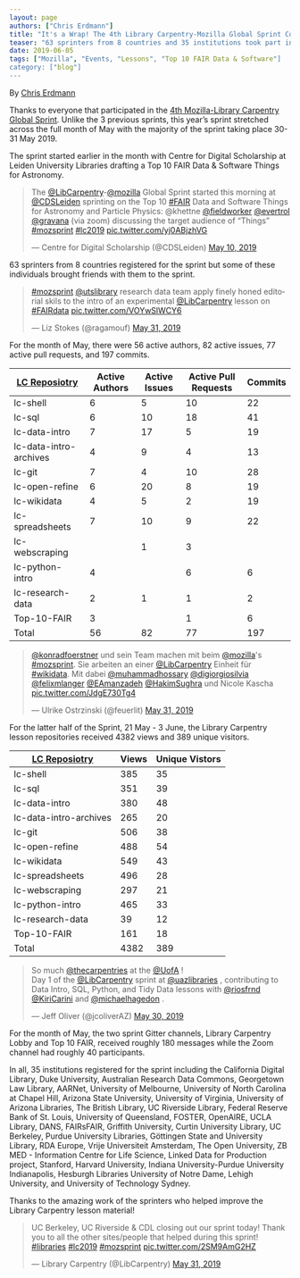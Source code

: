 ```yaml
---
layout: page
authors: ["Chris Erdmann"]
title: "It's a Wrap! The 4th Library Carpentry-Mozilla Global Sprint Concludes."
teaser: "63 sprinters from 8 countries and 35 institutions took part in the May 2019 sprint."
date: 2019-06-05
tags: ["Mozilla", "Events, "Lessons", "Top 10 FAIR Data & Software"]
category: ["blog"]
---
```


<p>By <a href="https://twitter.com/libcce">Chris Erdmann</a></p>

<p>Thanks to everyone that participated in the <a href="https://librarycarpentry.org/blog/2019/03/lc-mozilla-global-sprint/">4th Mozilla-Library Carpentry Global Sprint</a>. Unlike the 3 previous sprints, this year’s sprint stretched across the full month of May with the majority of the sprint taking place 30-31 May 2019.</p>

<p>The sprint started earlier in the month with Centre for Digital Scholarship at Leiden University Libraries drafting a Top 10 FAIR Data & Software Things for Astronomy.</p>

<blockquote class="twitter-tweet" data-lang="en"><p lang="en" dir="ltr">The <a href="https://twitter.com/LibCarpentry?ref_src=twsrc%5Etfw">@LibCarpentry</a>-<a href="https://twitter.com/mozilla?ref_src=twsrc%5Etfw">@mozilla</a> Global Sprint started this morning at <a href="https://twitter.com/CDSLeiden?ref_src=twsrc%5Etfw">@CDSLeiden</a> sprinting on the Top 10 <a href="https://twitter.com/hashtag/FAIR?src=hash&amp;ref_src=twsrc%5Etfw">#FAIR</a> Data and Software Things for Astronomy and Particle Physics: @khettne <a href="https://twitter.com/fieldworker?ref_src=twsrc%5Etfw">@fieldworker</a> <a href="https://twitter.com/evertrol?ref_src=twsrc%5Etfw">@evertrol</a> <a href="https://twitter.com/gravana?ref_src=twsrc%5Etfw">@gravana</a> (via zoom) discussing the target audience of “Things” <a href="https://twitter.com/hashtag/mozsprint?src=hash&amp;ref_src=twsrc%5Etfw">#mozsprint</a> <a href="https://twitter.com/hashtag/lc2019?src=hash&amp;ref_src=twsrc%5Etfw">#lc2019</a> <a href="https://t.co/yj0ABjzhVG">pic.twitter.com/yj0ABjzhVG</a></p>&mdash; Centre for Digital Scholarship (@CDSLeiden) <a href="https://twitter.com/CDSLeiden/status/1126826993067147265?ref_src=twsrc%5Etfw">May 10, 2019</a>
</blockquote>
<script async src="https://platform.twitter.com/widgets.js" charset="utf-8"></script>


<p>63 sprinters from 8 countries registered for the sprint but some of these individuals brought friends with them to the sprint.</p>

<blockquote class="twitter-tweet" data-lang="en"><p lang="en" dir="ltr"><a href="https://twitter.com/hashtag/mozsprint?src=hash&amp;ref_src=twsrc%5Etfw">#mozsprint</a> <a href="https://twitter.com/utslibrary?ref_src=twsrc%5Etfw">@utslibrary</a> research data team apply finely honed editorial skils to the intro of an experimental <a href="https://twitter.com/LibCarpentry?ref_src=twsrc%5Etfw">@LibCarpentry</a> lesson on <a href="https://twitter.com/hashtag/FAIRdata?src=hash&amp;ref_src=twsrc%5Etfw">#FAIRdata</a> <a href="https://t.co/VOYwSlWCY6">pic.twitter.com/VOYwSlWCY6</a></p>&mdash; Liz Stokes (@ragamouf) <a href="https://twitter.com/ragamouf/status/1134281006117113856?ref_src=twsrc%5Etfw">May 31, 2019</a>
</blockquote>
<script async src="https://platform.twitter.com/widgets.js" charset="utf-8"></script>


<p>For the month of May, there were 56 active authors, 82 active issues, 77 active pull requests, and 197 commits.</p>

<table class="table table-striped table-bordered">
<thead>
<tr>
<th><a href="https://github.com/LibraryCarpentry">LC Reposiotry</a></th>
<th>Active Authors</th>
<th>Active Issues</th>
<th>Active Pull Requests</th>
<th>Commits</th>
</tr>
</thead>
<tbody>
<tr>
<td>lc-shell</td>
<td>6</td>
<td>5</td>
<td>10</td>
<td>22</td>
</tr>
<tr>
<td>lc-sql</td>
<td>6</td>
<td>10</td>
<td>18</td>
<td>41</td>
</tr>
<tr>
<td>lc-data-intro</td>
<td>7</td>
<td>17</td>
<td>5</td>
<td>19</td>
</tr>
<tr>
<td>lc-data-intro-archives</td>
<td>4</td>
<td>9</td>
<td>4</td>
<td>13</td>
</tr>
<tr>
<td>lc-git</td>
<td>7</td>
<td>4</td>
<td>10</td>
<td>28</td>
</tr>
<tr>
<td>lc-open-refine</td>
<td>6</td>
<td>20</td>
<td>8</td>
<td>19</td>
</tr>
<tr>
<td>lc-wikidata</td>
<td>4</td>
<td>5</td>
<td>2</td>
<td>19</td>
</tr>
<tr>
<td>lc-spreadsheets</td>
<td>7</td>
<td>10</td>
<td>9</td>
<td>22</td>
</tr>
<tr>
<td>lc-webscraping</td>
<td></td>
<td>1</td>
<td>3</td>
<td></td>
</tr>
<tr>
<td>lc-python-intro</td>
<td>4</td>
<td></td>
<td>6</td>
<td>6</td>
</tr>
<tr>
<td>lc-research-data</td>
<td>2</td>
<td>1</td>
<td>1</td>
<td>2</td>
</tr>
<tr>
<td>Top-10-FAIR</td>
<td>3</td>
<td></td>
<td>1</td>
<td>6</td>
</tr>
<tr>
<td>Total</td>
<td>56</td>
<td>82</td>
<td>77</td>
<td>197</td>
</tr>
</tbody>
</table>

<blockquote class="twitter-tweet" data-lang="en"><p lang="de" dir="ltr"><a href="https://twitter.com/konradfoerstner?ref_src=twsrc%5Etfw">@konradfoerstner</a> und sein Team machen mit beim <a href="https://twitter.com/mozilla?ref_src=twsrc%5Etfw">@mozilla</a>&#39;s <a href="https://twitter.com/hashtag/mozsprint?src=hash&amp;ref_src=twsrc%5Etfw">#mozsprint</a>. Sie arbeiten an einer <a href="https://twitter.com/LibCarpentry?ref_src=twsrc%5Etfw">@LibCarpentry</a> Einheit für <a href="https://twitter.com/hashtag/wikidata?src=hash&amp;ref_src=twsrc%5Etfw">#wikidata</a>. Mit dabei <a href="https://twitter.com/muhammadhossary?ref_src=twsrc%5Etfw">@muhammadhossary</a> <a href="https://twitter.com/digiorgiosilvia?ref_src=twsrc%5Etfw">@digiorgiosilvia</a> <a href="https://twitter.com/felixmlanger?ref_src=twsrc%5Etfw">@felixmlanger</a> <a href="https://twitter.com/EAmanzadeh?ref_src=twsrc%5Etfw">@EAmanzadeh</a> <a href="https://twitter.com/HakimSughra?ref_src=twsrc%5Etfw">@HakimSughra</a> und Nicole Kascha <a href="https://t.co/JdgE730Tg4">pic.twitter.com/JdgE730Tg4</a></p>&mdash; Ulrike Ostrzinski (@feuerlit) <a href="https://twitter.com/feuerlit/status/1134436022689959936?ref_src=twsrc%5Etfw">May 31, 2019</a>
</blockquote>
<script async src="https://platform.twitter.com/widgets.js" charset="utf-8"></script>


<p>For the latter half of the Sprint, 21 May - 3 June, the Library Carpentry lesson repositories received 4382 views and 389 unique visitors.</p>

<table>
<thead>
<tr>
<th><a href="https://github.com/LibraryCarpentry">LC Reposiotry</a></th>
<th>Views</th>
<th>Unique Vistors</th>
</tr>
</thead>
<tbody>
<tr>
<td>lc-shell</td>
<td>385</td>
<td>35</td>
</tr>
<tr>
<td>lc-sql</td>
<td>351</td>
<td>39</td>
</tr>
<tr>
<td>lc-data-intro</td>
<td>380</td>
<td>48</td>
</tr>
<tr>
<td>lc-data-intro-archives</td>
<td>265</td>
<td>20</td>
</tr>
<tr>
<td>lc-git</td>
<td>506</td>
<td>38</td>
</tr>
<tr>
<td>lc-open-refine</td>
<td>488</td>
<td>54</td>
</tr>
<tr>
<td>lc-wikidata</td>
<td>549</td>
<td>43</td>
</tr>
<tr>
<td>lc-spreadsheets</td>
<td>496</td>
<td>28</td>
</tr>
<tr>
<td>lc-webscraping</td>
<td>297</td>
<td>21</td>
</tr>
<tr>
<td>lc-python-intro</td>
<td>465</td>
<td>33</td>
</tr>
<tr>
<td>lc-research-data</td>
<td>39</td>
<td>12</td>
</tr>
<tr>
<td>Top-10-FAIR</td>
<td>161</td>
<td>18</td>
</tr>
<tr>
<td>Total</td>
<td>4382</td>
<td>389</td>
</tr>
</tbody>
</table>


<blockquote class="twitter-tweet" data-lang="en"><p lang="en" dir="ltr">So much <a href="https://twitter.com/thecarpentries?ref_src=twsrc%5Etfw">@thecarpentries</a> at the <a href="https://twitter.com/UofA?ref_src=twsrc%5Etfw">@UofA</a> !<br>Day 1 of the <a href="https://twitter.com/LibCarpentry?ref_src=twsrc%5Etfw">@LibCarpentry</a> sprint at <a href="https://twitter.com/uazlibraries?ref_src=twsrc%5Etfw">@uazlibraries</a> , contributing to Data Intro, SQL, Python, and Tidy Data lessons with <a href="https://twitter.com/riosfrnd?ref_src=twsrc%5Etfw">@riosfrnd</a> <a href="https://twitter.com/KiriCarini?ref_src=twsrc%5Etfw">@KiriCarini</a> and <a href="https://twitter.com/michaelhagedon?ref_src=twsrc%5Etfw">@michaelhagedon</a> .</p>&mdash; Jeff Oliver (@jcoliverAZ) <a href="https://twitter.com/jcoliverAZ/status/1134210910912884742?ref_src=twsrc%5Etfw">May 30, 2019</a>
</blockquote>
<script async src="https://platform.twitter.com/widgets.js" charset="utf-8"></script>
 

<p>For the month of May, the two sprint Gitter channels, Library Carpentry Lobby and Top 10 FAIR, received roughly 180 messages while the Zoom channel had roughly 40 participants.</p>

<p>In all, 35 institutions registered for the sprint including the California Digital Library, Duke University, Australian Research Data Commons, Georgetown Law Library, AARNet, University of Melbourne, University of North Carolina at Chapel Hill, Arizona State University, University of Virginia, University of Arizona Libraries, The British Library, UC Riverside Library, Federal Reserve Bank of St. Louis, University of Queensland, FOSTER, OpenAIRE, UCLA Library, DANS, FAIRsFAIR, Griffith University, Curtin University Library, UC Berkeley, Purdue University Libraries, Göttingen State and University Library, RDA Europe, Vrije Universiteit Amsterdam, The Open University, ZB MED - Information Centre for Life Science, Linked Data for Production project, Stanford, Harvard University, Indiana University-Purdue University Indianapolis, Hesburgh Libraries University of Notre Dame, Lehigh University, and University of Technology Sydney.</p>

<p>Thanks to the amazing work of the sprinters who helped improve the Library Carpentry lesson material!</p>

<blockquote class="twitter-tweet" data-lang="en"><p lang="en" dir="ltr">UC Berkeley, UC Riverside &amp; CDL closing out our sprint today! Thank you to all the other sites/people that helped during this sprint! <a href="https://twitter.com/hashtag/libraries?src=hash&amp;ref_src=twsrc%5Etfw">#libraries</a> <a href="https://twitter.com/hashtag/lc2019?src=hash&amp;ref_src=twsrc%5Etfw">#lc2019</a> <a href="https://twitter.com/hashtag/mozsprint?src=hash&amp;ref_src=twsrc%5Etfw">#mozsprint</a> <a href="https://t.co/2SM9AmG2HZ">pic.twitter.com/2SM9AmG2HZ</a></p>&mdash; Library Carpentry (@LibCarpentry) <a href="https://twitter.com/LibCarpentry/status/1134558127507066880?ref_src=twsrc%5Etfw">May 31, 2019</a>
</blockquote>
<script async src="https://platform.twitter.com/widgets.js" charset="utf-8"></script>

